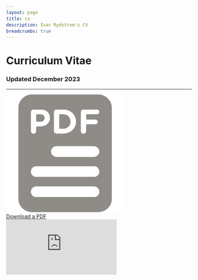 ```yaml
---
layout: page
title: cv
description: Ivar Rydstrom's CV
breadcrumbs: true
---
```

<style>article header{display:none}</style>
<div class="page-title-text" markdown="1">

# Curriculum Vitae

</div>
<h3 class="subtitle">Updated December 2023</h3>

---

<div class="info-section cv-pdf-container">
<div><img src="assets/images/pdf-pin.png" alt="CV PDF"></div>
<a href="https://ivar-rydstrom.github.io/assets/content/Ivar_Rydstrom_CV_Public.pdf" class="bold">Download a PDF</a>
</div>

<iframe class="cv-pdf" src="https://docs.google.com/gview?url=https://ivar-rydstrom.github.io/assets/content/Ivar_Rydstrom_CV_Public.pdf&embedded=true" frameborder="0">Loading Now</iframe>
